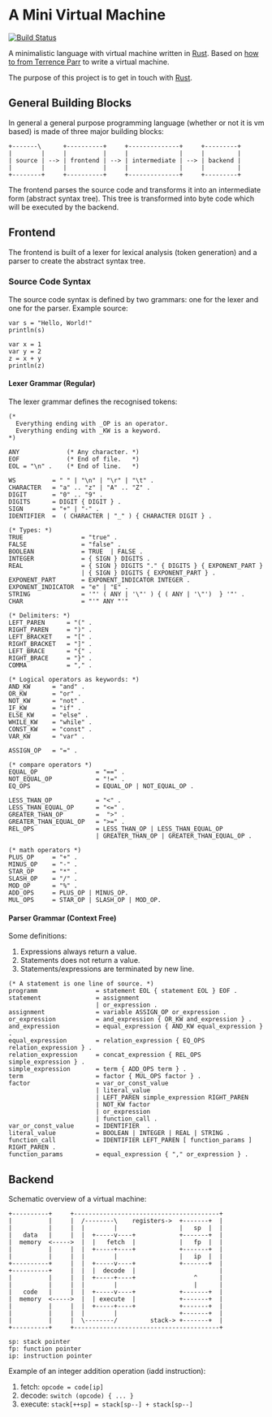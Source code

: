 # A Mini Virtual Machine

[![Build Status](https://travis-ci.org/Weltraumschaf/minivm.svg?branch=master)](https://travis-ci.org/Weltraumschaf/minivm)

A minimalistic language with virtual machine written in [Rust][rust-lang]. Based on [how to from Terrence Parr][parr-how-to] to write a virtual machine.

The purpose of this project is to get in touch with [Rust][rust-lang].

## General Building Blocks

In general a general purpose programming language (whether or not it is vm based) is made of three major building blocks:

```text
+-------\      +----------+     +--------------+     +---------+
|        |     |          |     |              |     |         |
| source | --> | frontend | --> | intermediate | --> | backend |
|        |     |          |     |              |     |         |
+--------+     +----------+     +--------------+     +---------+
```

The frontend parses the source code and transforms it into an intermediate form (abstract syntax tree). This tree is transformed into byte code which will be executed by the backend. 

## Frontend

The frontend is built of a lexer for lexical analysis (token generation) and a parser to create the abstract syntax tree.

### Source Code Syntax

The source code syntax is defined by two grammars: one for the lexer and one for the parser. Example source:

```text
var s = "Hello, World!"
println(s)

var x = 1
var y = 2
z = x + y
println(z)
``` 

#### Lexer Grammar (Regular)

The lexer grammar defines the recognised tokens:

```text
(*
  Everything ending with _OP is an operator.
  Everything ending with _KW is a keyword.
*)

ANY             (* Any character. *)
EOF             (* End of file.   *)
EOL = "\n" .    (* End of line.   *)

WS          = " " | "\n" | "\r" | "\t" .
CHARACTER   = "a" .. "z" | "A" .. "Z" .
DIGIT       = "0" .. "9" .
DIGITS      = DIGIT { DIGIT } .
SIGN        = "+" | "-" .
IDENTIFIER  =  ( CHARACTER | "_" ) { CHARACTER DIGIT } .

(* Types: *)
TRUE                = "true" .
FALSE               = "false" . 
BOOLEAN             = TRUE  | FALSE .
INTEGER             = { SIGN } DIGITS .
REAL                = { SIGN } DIGITS "." { DIGITS } { EXPONENT_PART }
                    | { SIGN } DIGITS { EXPONENT_PART } .
EXPONENT_PART       = EXPONENT_INDICATOR INTEGER .
EXPONENT_INDICATOR  = "e" | "E" .
STRING              = '"' ( ANY | '\"' ) { ( ANY | '\"')  } '"' .
CHAR                = "'" ANY "'"

(* Delimiters: *)
LEFT_PAREN      = "(" .
RIGHT_PAREN     = ")" .
LEFT_BRACKET    = "[" .
RIGHT_BRACKET   = "]" .
LEFT_BRACE      = "{" .
RIGHT_BRACE     = "}" .
COMMA           = "," .
    
(* Logical operators as keywords: *)
AND_KW      = "and" .
OR_KW       = "or" .
NOT_KW      = "not" .
IF_KW       = "if" .
ELSE_KW     = "else" .
WHILE_KW    = "while" .
CONST_KW    = "const" .
VAR_KW      = "var" .

ASSIGN_OP   = "=" .

(* compare operators *)
EQUAL_OP                = "==" .
NOT_EQUAL_OP            = "!=" .
EQ_OPS                  = EQUAL_OP | NOT_EQUAL_OP . 

LESS_THAN_OP            = "<" .
LESS_THAN_EQUAL_OP      = "<=" .
GREATER_THAN_OP         =  ">" .
GREATER_THAN_EQUAL_OP   = ">=" .
REL_OPS                 = LESS_THAN_OP | LESS_THAN_EQUAL_OP
                        | GREATER_THAN_OP | GREATER_THAN_EQUAL_OP .

(* math operators *)
PLUS_OP     = "+" .
MINUS_OP    = "-" .
STAR_OP     = "*" .
SLASH_OP    = "/" .
MOD_OP      = "%" .
ADD_OPS     = PLUS_OP | MINUS_OP.
MUL_OPS     = STAR_OP | SLASH_OP | MOD_OP.
```

#### Parser Grammar (Context Free)

Some definitions:
1. Expressions always return a value.
1. Statements does not return a value.
1. Statements/expressions are terminated by new line.

```
(* A statement is one line of source. *)
programm                = statement EOL { statement EOL } EOF . 
statement               = assignment
                        | or_expression .
assignment              = variable ASSIGN_OP or_expression .
or_expression           = and_expression { OR_KW and_expression } .
and_expression          = equal_expression { AND_KW equal_expression } .
equal_expression        = relation_expression { EQ_OPS relation_expression } .
relation_expression     = concat_expression { REL_OPS simple_expression } .
simple_expression       = term { ADD_OPS term } .
term                    = factor { MUL_OPS factor } .
factor                  = var_or_const_value
                        | literal_value
                        | LEFT_PAREN simple_expression RIGHT_PAREN 
                        | NOT_KW factor
                        | or_expression 
                        | function_call .
var_or_const_value      = IDENTIFIER  .
literal_value           = BOOLEAN | INTEGER | REAL | STRING .
function_call           = IDENTIFIER LEFT_PAREN [ function_params ] RIGHT_PAREN .
function_params         = equal_expression { "," or_expression } .
```

## Backend

Schematic overview of a virtual machine:

```text
+----------+     +----------------------------------------+
|          |     |  /--------\    registers->  +-------+  |
|          |     |  |        |                 |   sp  |  |
|   data   |     |  |  +-----v----+            +-------+  |
|  memory  <----->  |  |   fetch  |            |   fp  |  |
|          |     |  |  +-----+----+            +-------+  |
|          |     |  |        |                 |   ip  |  |
+----------+     |  |  +-----v----+            +-------+  |
+----------+     |  |  |  decode  |                       |
|          |     |  |  +-----+----+                ^      |
|          |     |  |        |                     |      |
|   code   |     |  |  +-----v----+            +-------+  |
|  memory  <----->  |  | execute  |            +-------+  |
|          |     |  |  +-----+----+            +-------+  |
|          |     |  |        |                 +-------+  |
|          |     |  \--------/         stack-> +-------+  |
+----------+     +----------------------------------------+

sp: stack pointer
fp: function pointer
ip: instruction pointer
```

Example of an integer addition operation (iadd instruction):

1. fetch: `opcode = code[ip]`
1. decode: `switch (opcode) { ... }`
1. execute: `stack[++sp] = stack[sp--] + stack[sp--]`

[rust-lang]:    https://www.rust-lang.org/
[parr-how-to]:  https://www.youtube.com/watch?feature=youtu.be&v=OjaAToVkoTw